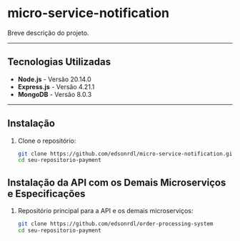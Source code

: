 # micro-service-notification

Breve descrição do projeto.

---

## Tecnologias Utilizadas

- **Node.js** - Versão 20.14.0
- **Express.js** - Versão 4.21.1
- **MongoDB** - Versão 8.0.3

---

## Instalação

1. Clone o repositório:

   ```bash
   git clone https://github.com/edsonrdl/micro-service-notification.git
   cd seu-repositorio-payment

## Instalação da API com os Demais Microserviços e Especificações

1. Repositório principal para a API e os demais microserviços:

   ```bash
   git clone https://github.com/edsonrdl/order-processing-system
   cd seu-repositorio-payment
